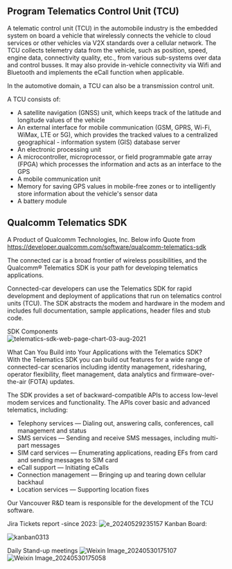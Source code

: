 ## Program Telematics Control Unit (TCU) 
A telematic control unit (TCU) in the automobile industry is the embedded system on board a vehicle that wirelessly connects the vehicle to cloud services or other vehicles via V2X standards over a cellular network. The TCU collects telemetry data from the vehicle, such as position, speed, engine data, connectivity quality, etc., from various sub-systems over data and control busses. It may also provide in-vehicle connectivity via Wifi and Bluetooth and implements the eCall function when applicable. <br>

In the automotive domain, a TCU can also be a transmission control unit. <br>

A TCU consists of: <br>

- A satellite navigation (GNSS) unit, which keeps track of the latitude and longitude values of the vehicle
- An external interface for mobile communication (GSM, GPRS, Wi-Fi, WiMax, LTE or 5G), which provides the tracked values to a centralized geographical - information system (GIS) database server
- An electronic processing unit
- A microcontroller, microprocessor, or field programmable gate array (FPGA) which processes the information and acts as an interface to the GPS
- A mobile communication unit
- Memory for saving GPS values in mobile-free zones or to intelligently store information about the vehicle's sensor data
- A battery module <br>

## Qualcomm Telematics SDK 
A Product of Qualcomm Technologies, Inc. 
Below info Quote from https://developer.qualcomm.com/software/qualcomm-telematics-sdk <br>

The connected car is a broad frontier of wireless possibilities, and the Qualcomm® Telematics SDK is your path for developing telematics applications.

Connected-car developers can use the Telematics SDK for rapid development and deployment of applications that run on telematics control units (TCU). The SDK abstracts the modem and hardware in the modem and includes full documentation, sample applications, header files and stub code. <br>

SDK Components <br>
![telematics-sdk-web-page-chart-03-aug-2021](https://github.com/hul08/hul08.github.io/assets/79688638/38ad515d-27ee-40cc-afeb-b5dbb18d5298)



What Can You Build into Your Applications with the Telematics SDK? <br>
With the Telematics SDK you can build out features for a wide range of connected-car scenarios including identity management, ridesharing, operator flexibility, fleet management, data analytics and firmware-over-the-air (FOTA) updates.

The SDK provides a set of backward-compatible APIs to access low-level modem services and functionality. The APIs cover basic and advanced telematics, including:

- Telephony services — Dialing out, answering calls, conferences, call management and status
- SMS services — Sending and receive SMS messages, including multi-part messages
- SIM card services — Enumerating applications, reading EFs from card and sending messages to SIM card
- eCall support — Initiating eCalls
- Connection management — Bringing up and tearing down cellular backhaul
- Location services — Supporting location fixes



Our Vancouver R&D team is responsible for the development of the TCU software. <br>

Jira Tickets report -since 2023: 
![e_20240529235157](https://github.com/hul08/hul08.github.io/assets/79688638/1098f818-cc3d-4302-967c-2fd8dafda78a)
Kanban Board: <br>

![kanban0313](https://github.com/hul08/hul08.github.io/assets/79688638/3258a069-b1ae-4bde-b1c6-efb85a219b60)

Daily Stand-up meetings
![Weixin Image_20240530175107](https://github.com/hul08/hul08.github.io/assets/79688638/7acb5b88-f33e-4927-909a-a48b5f52ece3)
![Weixin Image_20240530175058](https://github.com/hul08/hul08.github.io/assets/79688638/60f3f0e5-90e2-4d9a-9499-87d5460624a5)
